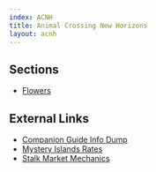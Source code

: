 ```yaml
---
index: ACNH
title: Animal Crossing New Horizons
layout: acnh
---
```


## Sections

* [Flowers](flowers/)

## External Links

* [Companion Guide Info Dump](https://docs.google.com/document/d/1-8kQMnmduhraliqCrehaAviG0qlm5BnAb73rPPOf-z0/preview)
* [Mystery Islands Rates](https://docs.google.com/spreadsheets/d/1w-bDgH5RjkSqvNQ6J5YNvBEqHswATiMB3T2P3cnLCsc/edit#gid=240876288)
* [Stalk Market Mechanics](https://gdoc.pub/doc/e/2PACX-1vRHLC-P3oLyBS-8I95VCVnWbKQlfuUGcDLu4XxYHgfAgS3dx2AnB_vD9vjyVL7f1W9p1kGFwQ0AZZzH)